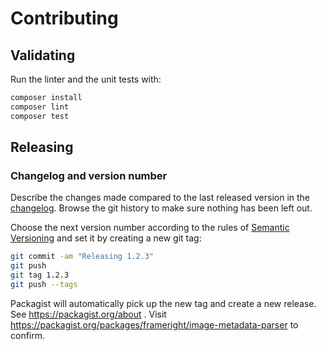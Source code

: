 # Contributing

## Validating

Run the linter and the unit tests with:

```bash
composer install
composer lint
composer test
```

## Releasing

### Changelog and version number

Describe the changes made compared to the last released version in the
[changelog](../README.md#Changelog). Browse the git history to make sure nothing
has been left out.

Choose the next version number according to the rules of
[Semantic Versioning](https://semver.org/) and set it by creating a new git
tag:

```bash
git commit -am "Releasing 1.2.3"
git push
git tag 1.2.3
git push --tags
```

Packagist will automatically pick up the new tag and create a new release. See
https://packagist.org/about . Visit
https://packagist.org/packages/frameright/image-metadata-parser to confirm.

